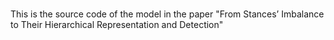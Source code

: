 # 
This is the source code of the model in the paper "From Stances’ Imbalance to Their Hierarchical Representation and Detection"

